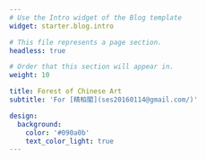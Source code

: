 ```yaml
---
# Use the Intro widget of the Blog template
widget: starter.blog.intro

# This file represents a page section.
headless: true

# Order that this section will appear in.
weight: 10

title: Forest of Chinese Art
subtitle: 'For [精柏閣](ses20160114@gmail.com/)'

design:
  background:
    color: '#090a0b'
    text_color_light: true
---
```

